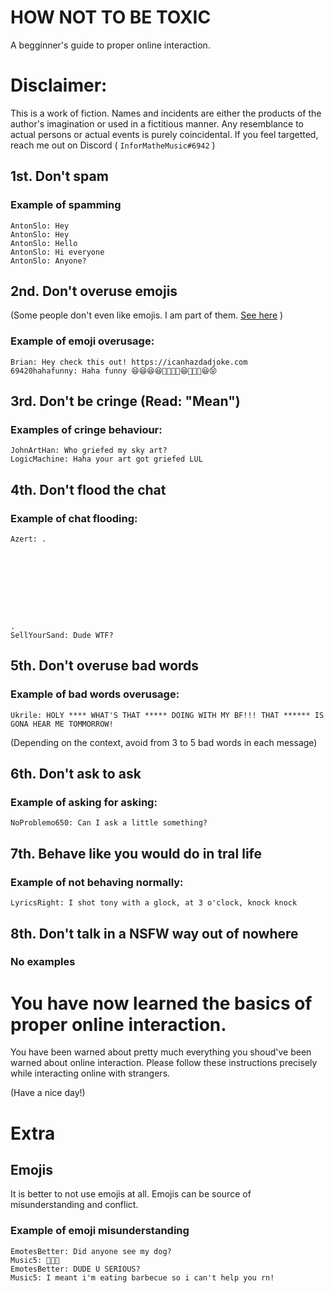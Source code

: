 HOW NOT TO BE TOXIC
===

A begginner's guide to proper online interaction.

# Disclaimer:

This is a work of fiction. Names and incidents are either the products of the author's imagination or used in a fictitious manner.
Any resemblance to actual persons or actual events is purely coincidental.
If you feel targetted, reach me out on Discord ( `ІnfоrMatheMusic#6942` )

## 1st. Don't spam

### Example of spamming

```text
AntonSlo: Hey
AntonSlo: Hey
AntonSlo: Hello
AntonSlo: Hi everyone
AntonSlo: Anyone?
```

## 2nd. Don't overuse emojis

(Some people don't even like emojis. I am part of them. [See here](#extra) )

### Example of emoji overusage:

```text
Brian: Hey check this out! https://icanhazdadjoke.com
69420hahafunny: Haha funny 😆😆😆😆🤣🤣🤣🤣😆🤣🤣🤣😆😝
```

## 3rd. Don't be cringe (Read: "Mean")

### Examples of cringe behaviour:

```text
JohnArtHan: Who griefed my sky art?
LogicMachine: Haha your art got griefed LUL
```

## 4th. Don't flood the chat

### Example of chat flooding:

```text
Azert: .









.
SellYourSand: Dude WTF?
```

## 5th. Don't overuse bad words

### Example of bad words overusage:

```text
Ukrile: HOLY **** WHAT'S THAT ***** DOING WITH MY BF!!! THAT ****** IS GONA HEAR ME TOMMORROW!
```

(Depending on the context, avoid from 3 to 5 bad words in each message)

## 6th. Don't ask to ask

### Example of asking for asking:

```text
NoProblemo650: Can I ask a little something?
```

## 7th. Behave like you would do in tral life

### Example of not behaving normally:

```text
LyricsRight: I shot tony with a glock, at 3 o'clock, knock knock
```

## 8th. Don't talk in a NSFW way out of nowhere

### No examples

# You have now learned the basics of proper online interaction.

You have been warned about pretty much everything you shoud've been warned about online interaction.
Please follow these instructions precisely while interacting online with strangers.

(Have a nice day!)

# Extra

## Emojis

It is better to not use emojis at all.
Emojis can be source of misunderstanding and conflict.

### Example of emoji misunderstanding

```text
EmotesBetter: Did anyone see my dog?
Music5: 🥓🔥❌
EmotesBetter: DUDE U SERIOUS?
Music5: I meant i'm eating barbecue so i can't help you rn!
```
